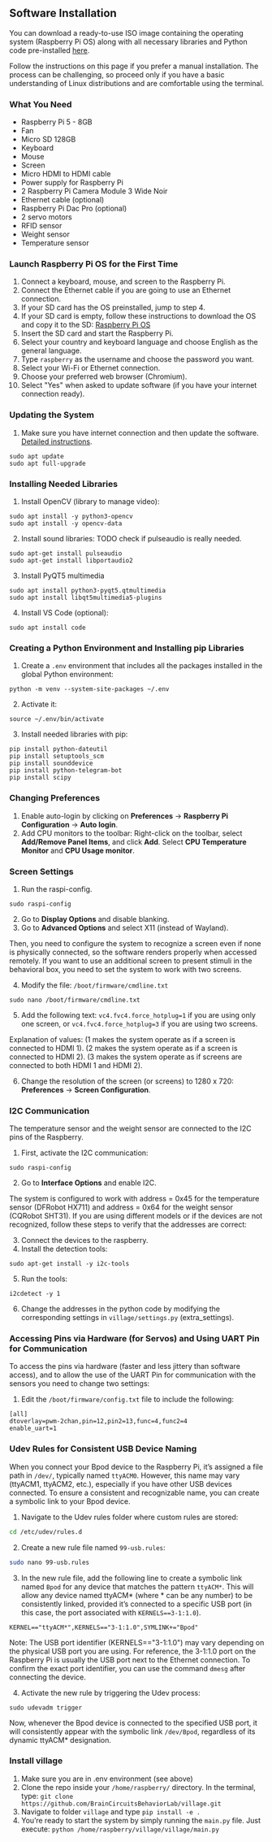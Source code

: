## Software Installation

You can download a ready-to-use ISO image containing the operating system (Raspberry Pi OS) along with all necessary libraries and Python code pre-installed [here][ISO].

Follow the instructions on this page if you prefer a manual installation. The process can be challenging, so proceed only if you have a basic understanding of Linux distributions and are comfortable using the terminal.


### What You Need

- Raspberry Pi 5 - 8GB
- Fan
- Micro SD 128GB
- Keyboard
- Mouse
- Screen
- Micro HDMI to HDMI cable
- Power supply for Raspberry Pi
- 2 Raspberry Pi Camera Module 3 Wide Noir
- Ethernet cable (optional)
- Raspberry Pi Dac Pro (optional)
- 2 servo motors
- RFID sensor
- Weight sensor
- Temperature sensor

### Launch Raspberry Pi OS for the First Time

1. Connect a keyboard, mouse, and screen to the Raspberry Pi.
2. Connect the Ethernet cable if you are going to use an Ethernet connection.
3. If your SD card has the OS preinstalled, jump to step 4.
4. If your SD card is empty, follow these instructions to download the OS and copy it to the SD: [Raspberry Pi OS][Pi OS]
5. Insert the SD card and start the Raspberry Pi.
6. Select your country and keyboard language and choose English as the general language.
7. Type `raspberry` as the username and choose the password you want.
8. Select your Wi-Fi or Ethernet connection.
9. Choose your preferred web browser (Chromium).
10. Select "Yes" when asked to update software (if you have your internet connection ready).


### Updating the System

1. Make sure you have internet connection and then update the software. [Detailed instructions][UPDATE].

```
sudo apt update
sudo apt full-upgrade
```


### Installing Needed Libraries
1. Install OpenCV (library to manage video):

```
sudo apt install -y python3-opencv
sudo apt install -y opencv-data
```

2. Install sound libraries: TODO check if pulseaudio is really needed.

```
sudo apt-get install pulseaudio
sudo apt-get install libportaudio2
```

3. Install PyQT5 multimedia

```
sudo apt install python3-pyqt5.qtmultimedia
sudo apt install libqt5multimedia5-plugins
```

4. Install VS Code (optional):

```
sudo apt install code
```

### Creating a Python Environment and Installing pip Libraries
1. Create a `.env` environment that includes all the packages installed in the global
Python environment:

```
python -m venv --system-site-packages ~/.env
```

2. Activate it:

```
source ~/.env/bin/activate
```

3. Install needed libraries with pip:

```
pip install python-dateutil
pip install setuptools_scm
pip install sounddevice
pip install python-telegram-bot
pip install scipy
```

### Changing Preferences
1. Enable auto-login by clicking on **Preferences** -> **Raspberry Pi Configuration** -> **Auto login**.
2. Add CPU monitors to the toolbar: Right-click on the toolbar, select **Add/Remove Panel Items**, and click **Add**. Select **CPU Temperature Monitor** and **CPU Usage monitor**.

### Screen Settings
1. Run the raspi-config.

```
sudo raspi-config
```
2. Go to **Display Options** and disable blanking.
3. Go to **Advanced Options** and select X11 (instead of Wayland).

Then, you need to configure the system to recognize a screen even if none is physically connected, so the software renders properly when accessed remotely. If you want to use an additional screen to present stimuli in the behavioral box, you need to set the system to work with two screens.

4. Modify the file: `/boot/firmware/cmdline.txt`

```
sudo nano /boot/firmware/cmdline.txt
```
5. Add the following text: `vc4.fvc4.force_hotplug=1` if you are using only one screen,
 or `vc4.fvc4.force_hotplug=3` if you are using two screens.

Explanation of values: (1 makes the system operate as if a screen is connected to HDMI 1). (2 makes the system operate as if a screen is connected to HDMI 2). (3 makes the system operate as if screens are connected to both HDMI 1 and HDMI 2).

6. Change the resolution of the screen (or screens) to 1280 x 720: **Preferences** ->
 **Screen Configuration**.


### I2C Communication

The temperature sensor and the weight sensor are connected to the I2C pins of the Raspberry.
1. First, activate the I2C communication:

```
sudo raspi-config
```
2. Go to **Interface Options** and enable I2C.

The system is configured to work with address = 0x45 for the temperature sensor (DFRobot HX711) and address = 0x64 for the weight sensor (CQRobot SHT31). If you are using different models or if the devices are not recognized, follow these steps to verify that the addresses are correct:

3. Connect the devices to the raspberry.
4. Install the detection tools:
```
sudo apt-get install -y i2c-tools
```
5. Run the tools:
```
i2cdetect -y 1
```
6. Change the addresses in the python code by modifying the corresponding settings in
`village/settings.py` (extra_settings).


### Accessing Pins via Hardware (for Servos) and Using UART Pin for Communication

To access the pins via hardware (faster and less jittery than software access), and to allow the use of the UART Pin for communication with the sensors you need to change two settings:

1. Edit the `/boot/firmware/config.txt` file to include the following:


```
[all]
dtoverlay=pwm-2chan,pin=12,pin2=13,func=4,func2=4
enable_uart=1
```



### Udev Rules for Consistent USB Device Naming

When you connect your Bpod device to the Raspberry Pi, it’s assigned a file path in `/dev/`, typically named `ttyACM0`. However, this name may vary (ttyACM1, ttyACM2, etc.), especially if you have other USB devices connected. To ensure a consistent and recognizable name, you can create a symbolic link to your Bpod device.

1. Navigate to the Udev rules folder where custom rules are stored:
```bash
cd /etc/udev/rules.d
```
2. Create a new rule file named `99-usb.rules`:
```bash
sudo nano 99-usb.rules
```
3. In the new rule file, add the following line to create a symbolic link named `Bpod` for any device that matches the pattern `ttyACM*`. This will allow any device named ttyACM* (where * can be any number) to be consistently linked, provided it’s connected
to a specific USB port (in this case, the port associated with `KERNELS==3-1:1.0`).

```
KERNEL=="ttyACM*",KERNELS=="3-1:1.0",SYMLINK+="Bpod"
```

Note: The USB port identifier (KERNELS=="3-1:1.0") may vary depending on the physical USB port you are using. For reference, the 3-1:1.0 port on the Raspberry Pi is usually the USB port next to the Ethernet connection. To confirm the exact port identifier, you can use the command `dmesg` after connecting the device.

4. Activate the new rule by triggering the Udev process:

```
sudo udevadm trigger
```
Now, whenever the Bpod device is connected to the specified USB port, it will consistently appear with the symbolic link `/dev/Bpod`, regardless of its dynamic ttyACM* designation.


### Install village

1. Make sure you are in .env environment (see above)
2. Clone the repo inside your `/home/raspberry/` directory. In the terminal, type: `git clone https://github.com/BrainCircuitsBehaviorLab/village.git`
3. Navigate to folder `village` and type `pip install -e .`
4. You’re ready to start the system by simply running the `main.py` file. Just execute: `python /home/raspberry/village/village/main.py`





[Pi OS]: https://www.raspberrypi.com/software/
[ISO]: https://example.com/ISO-link-TODO
[UPDATE]: https://www.raspberrypi.com/documentation/computers/os.html
